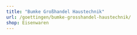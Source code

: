 ```yaml
---
title: "Bumke Großhandel Haustechnik"
url: /goettingen/bumke-grosshandel-haustechnik/
shop: Eisenwaren
---
```

